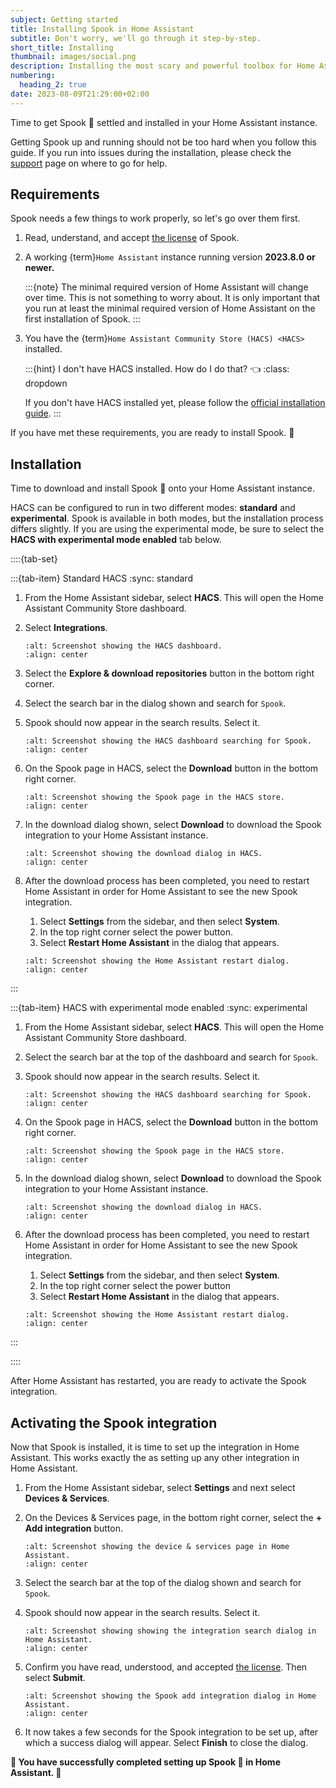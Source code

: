 ```yaml
---
subject: Getting started
title: Installing Spook in Home Assistant
subtitle: Don't worry, we'll go through it step-by-step.
short_title: Installing
thumbnail: images/social.png
description: Installing the most scary and powerful toolbox for Home Assistant isn't that hard. This step-by-step installation guide will help you through it.
numbering:
  heading_2: true
date: 2023-08-09T21:29:00+02:00
---
```


Time to get Spook 👻 settled and installed in your Home Assistant instance.

Getting Spook up and running should not be too hard when you follow this guide. If you run into issues during the installation, please check the [support](support) page on where to go for help.

## Requirements

Spook needs a few things to work properly, so let's go over them first.

1. Read, understand, and accept [the license](license) of Spook.
2. A working {term}`Home Assistant` instance running version **2023.8.0 or newer.**

   :::{note}
   The minimal required version of Home Assistant will change over time. This is not something to worry about. It is only important that you run at least the minimal required version of Home Assistant on the first installation of Spook.
   :::

3. You have the {term}`Home Assistant Community Store (HACS) <HACS>` installed.

   :::{hint} I don't have HACS installed. How do I do that? 👈
   :class: dropdown

   If you don't have HACS installed yet, please follow the [official installation guide](https://hacs.xyz/docs/installation/manual).
   :::

If you have met these requirements, you are ready to install Spook. 🎉

## Installation

Time to download and install Spook 👻 onto your Home Assistant instance.

HACS can be configured to run in two different modes: **standard** and **experimental**. Spook is available in both modes, but the installation process differs slightly.
If you are using the experimental mode, be sure to select the **HACS with experimental mode enabled** tab below.

::::{tab-set}

:::{tab-item} Standard HACS
:sync: standard

1. From the Home Assistant sidebar, select **HACS**. This will open the Home Assistant Community Store dashboard.
2. Select **Integrations**.

   ```{figure} images/installation/hacs_integrations.png
   :alt: Screenshot showing the HACS dashboard.
   :align: center
   ```

3. Select the **Explore & download repositories** button in the bottom right corner.
4. Select the search bar in the dialog shown and search for `Spook`.
5. Spook should now appear in the search results. Select it.

   ```{figure} images/installation/hacs_find_spook.png
   :alt: Screenshot showing the HACS dashboard searching for Spook.
   :align: center
   ```

6. On the Spook page in HACS, select the **Download** button in the bottom right corner.

   ```{figure} images/installation/hacs_download_fab.png
   :alt: Screenshot showing the Spook page in the HACS store.
   :align: center
   ```

7. In the download dialog shown, select **Download** to download the Spook integration to your Home Assistant instance.

   ```{figure} images/installation/hacs_download.png
   :alt: Screenshot showing the download dialog in HACS.
   :align: center
   ```

8. After the download process has been completed, you need to restart Home Assistant in order for Home Assistant to see the new Spook integration.

   1. Select **Settings** from the sidebar, and then select **System**.
   2. In the top right corner select the power button.
   3. Select **Restart Home Assistant** in the dialog that appears.

   ```{figure} images/installation/restart_home_assistant.png
   :alt: Screenshot showing the Home Assistant restart dialog.
   :align: center
   ```

:::

:::{tab-item} HACS with experimental mode enabled
:sync: experimental

1. From the Home Assistant sidebar, select **HACS**. This will open the Home Assistant Community Store dashboard.
2. Select the search bar at the top of the dashboard and search for `Spook`.
3. Spook should now appear in the search results. Select it.

   ```{figure} images/installation/hacs_experimental_find_spook.png
   :alt: Screenshot showing the HACS dashboard searching for Spook.
   :align: center
   ```

4. On the Spook page in HACS, select the **Download** button in the bottom right corner.

   ```{figure} images/installation/hacs_experimental_download_fab.png
   :alt: Screenshot showing the Spook page in the HACS store.
   :align: center
   ```

5. In the download dialog shown, select **Download** to download the Spook integration to your Home Assistant instance.

   ```{figure} images/installation/hacs_experimental_download.png
   :alt: Screenshot showing the download dialog in HACS.
   :align: center
   ```

6. After the download process has been completed, you need to restart Home Assistant in order for Home Assistant to see the new Spook integration.

   1. Select **Settings** from the sidebar, and then select **System**.
   2. In the top right corner select the power button
   3. Select **Restart Home Assistant** in the dialog that appears.

   ```{figure} images/installation/experimental_restart_home_assistant.png
   :alt: Screenshot showing the Home Assistant restart dialog.
   :align: center
   ```

:::

::::

After Home Assistant has restarted, you are ready to activate the Spook integration.

## Activating the Spook integration

Now that Spook is installed, it is time to set up the integration in Home Assistant. This works exactly the as setting up any other integration in Home Assistant.

1. From the Home Assistant sidebar, select **Settings** and next select **Devices & Services**.
2. On the Devices & Services page, in the bottom right corner, select the **+ Add integration** button.

   ```{figure} images/installation/add_integration.png
   :alt: Screenshot showing the device & services page in Home Assistant.
   :align: center
   ```

3. Select the search bar at the top of the dialog shown and search for `Spook`.
4. Spook should now appear in the search results. Select it.

   ```{figure} images/installation/find_spook.png
   :alt: Screenshot showing showing the integration search dialog in Home Assistant.
   :align: center
   ```

5. Confirm you have read, understood, and accepted [the license](license). Then select **Submit**.

   ```{figure} images/installation/accept_license.png
   :alt: Screenshot showing the Spook add integration dialog in Home Assistant.
   :align: center
   ```

6. It now takes a few seconds for the Spook integration to be set up, after which a success dialog will appear. Select **Finish** to close the dialog.

**🎉 You have successfully completed setting up Spook 👻 in Home Assistant. 🎉**
